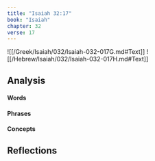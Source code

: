 ```yaml
---
title: "Isaiah 32:17"
book: "Isaiah"
chapter: 32
verse: 17
---
```

![[/Greek/Isaiah/032/Isaiah-032-017G.md#Text]]
![[/Hebrew/Isaiah/032/Isaiah-032-017H.md#Text]]

## Analysis

#### Words

#### Phrases

#### Concepts

## Reflections
